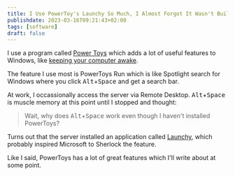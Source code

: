 ```yaml
---
title: I Use PowerToy's Launchy So Much, I Almost Forgot It Wasn't Built Into Windows
publishdate: 2023-03-16T09:21:43+02:00
tags: [software]
draft: false
---
```


I use a program called [Power Toys](https://learn.microsoft.com/en-us/windows/powertoys/) which adds a lot of useful features to Windows, like [keeping your computer awake](/the-classics/micro/power-toys-awake.md).

The feature I use most is PowerToys Run which is like Spotlight search for Windows where you click <kbd>Alt</kbd>+<kbd>Space</kbd> and get a search bar.

At work, I occassionally access the server via Remote Desktop. <kbd>Alt</kbd>+<kbd>Space</kbd> is muscle memory at this point until I stopped and thought:

> Wait, why does <kbd>Alt</kbd>+<kbd>Space</kbd> work even though I haven't installed PowerToys?

Turns out that the server installed an application called [Launchy](https://www.launchy.net/), which probably inspired Microsoft to Sherlock the feature.

Like I said, PowerToys has a lot of great features which I'll write about at some point.
